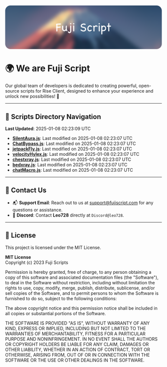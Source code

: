 ![Banner](.github/b.webp)

# 🌍 **We are Fuji Script**

Our global team of developers is dedicated to creating powerful, open-source scripts for Rise Client, designed to enhance your experience and unlock new possibilities! 🌟

---
<!-- SCRIPTS_NAVIGATION_START -->
## 📂 **Scripts Directory Navigation**

**Last Updated**: 2025-01-08 02:23:09 UTC

- **[SilentAura.js](scripts/SilentAura.js)**: Last modified on 2025-01-08 02:23:07 UTC
- **[ChatBypass.js](scripts/ChatBypass.js)**: Last modified on 2025-01-08 02:23:07 UTC
- **[jetpackFly.js](scripts/jetpackFly.js)**: Last modified on 2025-01-08 02:23:07 UTC
- **[velocityHylex.js](scripts/velocityHylex.js)**: Last modified on 2025-01-08 02:23:07 UTC
- **[chestxray.js](scripts/chestxray.js)**: Last modified on 2025-01-08 02:23:07 UTC
- **[bedxray.js](scripts/bedxray.js)**: Last modified on 2025-01-08 02:23:07 UTC
- **[chatMacro.js](scripts/chatMacro.js)**: Last modified on 2025-01-08 02:23:07 UTC

<!-- SCRIPTS_NAVIGATION_END -->

---

## 💬 **Contact Us**  
- 📬 **Support Email**: Reach out to us at [support@fujiscript.com](mailto:support@fujiscript.com) for any questions or assistance.  
- 💬 **Discord**: Contact **Leo728** directly at `Discord@leo728`.

---

## 📜 **License**

This project is licensed under the MIT License.  

**MIT License**  
Copyright (c) 2023 Fuji Scripts  

Permission is hereby granted, free of charge, to any person obtaining a copy of this software and associated documentation files (the "Software"), to deal in the Software without restriction, including without limitation the rights to use, copy, modify, merge, publish, distribute, sublicense, and/or sell copies of the Software, and to permit persons to whom the Software is furnished to do so, subject to the following conditions:  

The above copyright notice and this permission notice shall be included in all copies or substantial portions of the Software.  

THE SOFTWARE IS PROVIDED "AS IS", WITHOUT WARRANTY OF ANY KIND, EXPRESS OR IMPLIED, INCLUDING BUT NOT LIMITED TO THE WARRANTIES OF MERCHANTABILITY, FITNESS FOR A PARTICULAR PURPOSE AND NONINFRINGEMENT. IN NO EVENT SHALL THE AUTHORS OR COPYRIGHT HOLDERS BE LIABLE FOR ANY CLAIM, DAMAGES OR OTHER LIABILITY, WHETHER IN AN ACTION OF CONTRACT, TORT OR OTHERWISE, ARISING FROM, OUT OF OR IN CONNECTION WITH THE SOFTWARE OR THE USE OR OTHER DEALINGS IN THE SOFTWARE.  

